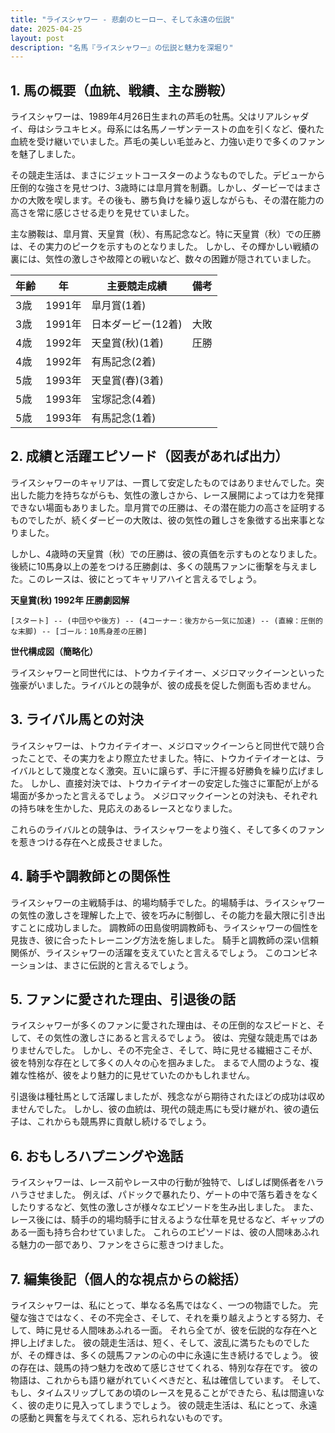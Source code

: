 ```yaml
---
title: "ライスシャワー - 悲劇のヒーロー、そして永遠の伝説"
date: 2025-04-25
layout: post
description: "名馬『ライスシャワー』の伝説と魅力を深堀り"
---
```


## 1. 馬の概要（血統、戦績、主な勝鞍）

ライスシャワーは、1989年4月26日生まれの芦毛の牡馬。父はリアルシャダイ、母はシラユキヒメ。母系には名馬ノーザンテーストの血を引くなど、優れた血統を受け継いでいました。芦毛の美しい毛並みと、力強い走りで多くのファンを魅了しました。

その競走生活は、まさにジェットコースターのようなものでした。デビューから圧倒的な強さを見せつけ、3歳時には皐月賞を制覇。しかし、ダービーではまさかの大敗を喫します。その後も、勝ち負けを繰り返しながらも、その潜在能力の高さを常に感じさせる走りを見せていました。

主な勝鞍は、皐月賞、天皇賞（秋）、有馬記念など。特に天皇賞（秋）での圧勝は、その実力のピークを示すものとなりました。  しかし、その輝かしい戦績の裏には、気性の激しさや故障との戦いなど、数々の困難が隠されていました。

| 年齢 | 年 | 主要競走成績 | 備考 |
|---|---|---|---|
| 3歳 | 1991年 | 皐月賞(1着) |  |
| 3歳 | 1991年 | 日本ダービー(12着) | 大敗 |
| 4歳 | 1992年 | 天皇賞(秋)(1着) | 圧勝 |
| 4歳 | 1992年 | 有馬記念(2着) |  |
| 5歳 | 1993年 | 天皇賞(春)(3着) |  |
| 5歳 | 1993年 | 宝塚記念(4着) |  |
| 5歳 | 1993年 | 有馬記念(1着) |  |

## 2. 成績と活躍エピソード（図表があれば出力）

ライスシャワーのキャリアは、一貫して安定したものではありませんでした。突出した能力を持ちながらも、気性の激しさから、レース展開によっては力を発揮できない場面もありました。皐月賞での圧勝は、その潜在能力の高さを証明するものでしたが、続くダービーの大敗は、彼の気性の難しさを象徴する出来事となりました。

しかし、4歳時の天皇賞（秋）での圧勝は、彼の真価を示すものとなりました。後続に10馬身以上の差をつける圧勝劇は、多くの競馬ファンに衝撃を与えました。このレースは、彼にとってキャリアハイと言えるでしょう。

**天皇賞(秋) 1992年 圧勝劇図解**

```
[スタート] -- (中団やや後方) -- (4コーナー：後方から一気に加速) -- (直線：圧倒的な末脚) -- [ゴール：10馬身差の圧勝]
```

**世代構成図（簡略化）**

ライスシャワーと同世代には、トウカイテイオー、メジロマックイーンといった強豪がいました。ライバルとの競争が、彼の成長を促した側面も否めません。


## 3. ライバル馬との対決

ライスシャワーは、トウカイテイオー、メジロマックイーンらと同世代で競り合ったことで、その実力をより際立たせました。特に、トウカイテイオーとは、ライバルとして幾度となく激突。互いに譲らず、手に汗握る好勝負を繰り広げました。  しかし、直接対決では、トウカイテイオーの安定した強さに軍配が上がる場面が多かったと言えるでしょう。  メジロマックイーンとの対決も、それぞれの持ち味を生かした、見応えのあるレースとなりました。

これらのライバルとの競争は、ライスシャワーをより強く、そして多くのファンを惹きつける存在へと成長させました。


## 4. 騎手や調教師との関係性

ライスシャワーの主戦騎手は、的場均騎手でした。的場騎手は、ライスシャワーの気性の激しさを理解した上で、彼を巧みに制御し、その能力を最大限に引き出すことに成功しました。  調教師の田島俊明調教師も、ライスシャワーの個性を見抜き、彼に合ったトレーニング方法を施しました。  騎手と調教師の深い信頼関係が、ライスシャワーの活躍を支えていたと言えるでしょう。  このコンビネーションは、まさに伝説的と言えるでしょう。


## 5. ファンに愛された理由、引退後の話

ライスシャワーが多くのファンに愛された理由は、その圧倒的なスピードと、そして、その気性の激しさにあると言えるでしょう。  彼は、完璧な競走馬ではありませんでした。  しかし、その不完全さ、そして、時に見せる繊細さこそが、彼を特別な存在として多くの人々の心を掴みました。  まるで人間のような、複雑な性格が、彼をより魅力的に見せていたのかもしれません。

引退後は種牡馬として活躍しましたが、残念ながら期待されたほどの成功は収めませんでした。  しかし、彼の血統は、現代の競走馬にも受け継がれ、彼の遺伝子は、これからも競馬界に貢献し続けるでしょう。


## 6. おもしろハプニングや逸話

ライスシャワーは、レース前やレース中の行動が独特で、しばしば関係者をハラハラさせました。  例えば、パドックで暴れたり、ゲートの中で落ち着きをなくしたりするなど、気性の激しさが様々なエピソードを生み出しました。  また、レース後には、騎手の的場均騎手に甘えるような仕草を見せるなど、ギャップのある一面も持ち合わせていました。  これらのエピソードは、彼の人間味あふれる魅力の一部であり、ファンをさらに惹きつけました。


## 7. 編集後記（個人的な視点からの総括）

ライスシャワーは、私にとって、単なる名馬ではなく、一つの物語でした。  完璧な強さではなく、その不完全さ、そして、それを乗り越えようとする努力、そして、時に見せる人間味あふれる一面。  それら全てが、彼を伝説的な存在へと押し上げました。  彼の競走生活は、短く、そして、波乱に満ちたものでしたが、その輝きは、多くの競馬ファンの心の中に永遠に生き続けるでしょう。  彼の存在は、競馬の持つ魅力を改めて感じさせてくれる、特別な存在です。  彼の物語は、これからも語り継がれていくべきだと、私は確信しています。  そして、もし、タイムスリップしてあの頃のレースを見ることができたら、私は間違いなく、彼の走りに見入ってしまうでしょう。  彼の競走生活は、私にとって、永遠の感動と興奮を与えてくれる、忘れられないものです。

